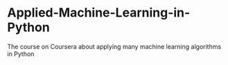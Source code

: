# Applied-Machine-Learning-in-Python
The course on Coursera about applying many machine learning algorithms in Python
